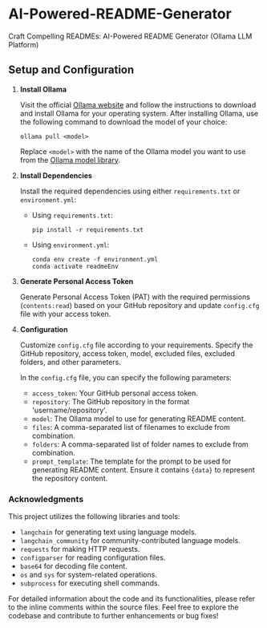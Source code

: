 # AI-Powered-README-Generator
 Craft Compelling READMEs: AI-Powered README Generator (Ollama LLM Platform)


## Setup and Configuration <!-- -->

1. **Install Ollama**

   Visit the official [Ollama website](https://ollama.com/download) and follow the instructions to download and install Ollama for your operating system. After installing Ollama, use the following command to download the model of your choice:

     ```
     ollama pull <model>
     ```

     Replace `<model>` with the name of the Ollama model you want to use from the [Ollama model library](https://ollama.com/library).
   
2. **Install Dependencies**

   Install the required dependencies using either `requirements.txt` or `environment.yml`:

   - Using `requirements.txt`:
     ```
     pip install -r requirements.txt
     ```

   - Using `environment.yml`:
     ```
     conda env create -f environment.yml
     conda activate readmeEnv
     ```
     
3. **Generate Personal Access Token**

    Generate Personal Access Token (PAT) with the required permissions (`contents:read`) based on your GitHub repository and update `config.cfg` file with your access token.

4. **Configuration**

   Customize `config.cfg` file according to your requirements. Specify the GitHub repository, access token, model, excluded files, excluded folders, and other parameters.

   In the `config.cfg` file, you can specify the following parameters:
   
   - `access_token`: Your GitHub personal access token.
   - `repository`: The GitHub repository in the format 'username/repository'.
   - `model`: The Ollama model to use for generating README content.
   - `files`: A comma-separated list of filenames to exclude from combination.
   - `folders`: A comma-separated list of folder names to exclude from combination.
   - `prompt_template`: The template for the prompt to be used for generating README content. Ensure it contains `{data}` to represent the repository content.


### Acknowledgments

This project utilizes the following libraries and tools:

- `langchain` for generating text using language models.
- `langchain_community` for community-contributed language models.
- `requests` for making HTTP requests.
- `configparser` for reading configuration files.
- `base64` for decoding file content.
- `os` and `sys` for system-related operations.
- `subprocess` for executing shell commands.

For detailed information about the code and its functionalities, please refer to the inline comments within the source files. Feel free to explore the codebase and contribute to further enhancements or bug fixes!
